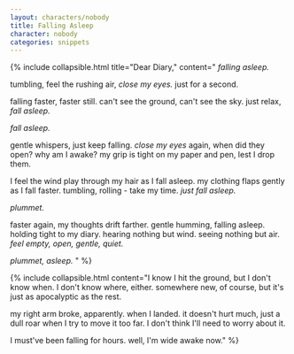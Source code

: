 ```yaml
---
layout: characters/nobody
title: Falling Asleep
character: nobody
categories: snippets
---
```

{% include collapsible.html title="Dear Diary," content="
*falling asleep.*

tumbling, feel the rushing air, *close my eyes.* just for a second.

falling faster, faster still. can't see the ground, can't see the sky. just relax, *fall asleep.*

*fall asleep.*

gentle whispers, just keep falling. *close my eyes* again, when did they open? why am I awake? my grip is tight on my paper and pen, lest I drop them.

I feel the wind play through my hair as I fall asleep. my clothing flaps gently as I fall faster. tumbling, rolling - take my time. *just fall asleep.*

*plummet.*

faster again, my thoughts drift farther. gentle humming, falling asleep. holding tight to my diary. hearing nothing but wind. seeing nothing but air. *feel empty, open, gentle, quiet.*

*plummet, asleep.*
" %}

{% include collapsible.html content="I know I hit the ground, but I don't know when. I don't know where, either. somewhere new, of course, but it's just as apocalyptic as the rest.
                                     
my right arm broke, apparently. when I landed. it doesn't hurt much, just a dull roar when I try to move it too far. I don't think I'll need to worry about it.
                                     
I must've been falling for hours. well, I'm wide awake now." %}